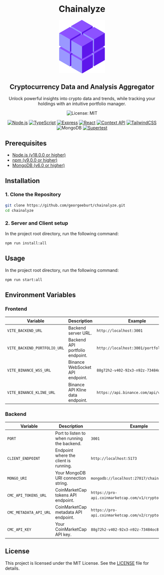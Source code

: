<div align="center">
  <h1> Chainalyze </h1>
  <img src="./assets/images/chainalyze-icon.png" width="150" alt="chainalyze logo">
  <h2>Cryptocurrency Data and Analysis Aggregator</h2>
  Unlock powerful insights into crypto data and trends, while tracking your holdings with an intuitive portfolio manager.

![License: MIT](https://img.shields.io/badge/License-MIT-blueviolet.svg)

[![Node.js](https://img.shields.io/badge/node.js-6DA55F?style=for-the-badge&logo=node.js&logoColor=white)](https://nodejs.org/)
[![TypeScript](https://img.shields.io/badge/typescript-%23007ACC.svg?style=for-the-badge&logo=typescript&logoColor=white)](https://www.typescriptlang.org/)
[![Express](https://img.shields.io/badge/express.js-%23404d59.svg?style=for-the-badge&logo=express&logoColor=%2361DAFB)](https://expressjs.com/)
[![React](https://img.shields.io/badge/react-%2320232a.svg?style=for-the-badge&logo=react&logoColor=%2361DAFB)](https://reactjs.org/)
[![Context API](https://img.shields.io/badge/contextapi-%2320232a.svg?style=for-the-badge&logo=react&logoColor=%2361DAFB)](https://reactjs.org/docs/context.html)
[![TailwindCSS](https://img.shields.io/badge/tailwindcss-%2338B2AC.svg?style=for-the-badge&logo=tailwind-css&logoColor=white)](https://tailwindcss.com/)
![MongoDB](https://img.shields.io/badge/MongoDB-%234ea94b.svg?style=for-the-badge&logo=mongodb&logoColor=white)
[![Supertest](https://img.shields.io/badge/supertest-ff69b4?style=for-the-badge)](https://github.com/visionmedia/supertest)
</div>


## Prerequisites

- [Node.js (v18.0.0 or higher)](https://nodejs.org/en/download/)
- [npm (v9.0.0 or higher)](https://nodejs.org/en/download/)
- [MongoDB (v6.0 or higher)](https://www.mongodb.com/try/download/community)

## Installation

### 1. Clone the Repository

```bash
git clone https://github.com/georgeeburt/chainalyze.git
cd chainalyze
```

### 2. Server and Client setup

In the project root directory, run the following command:

```bash
npm run install:all
```

## Usage

In the project root directory, run the following command:

```bash
npm run start:all
```

## Environment Variables

### Frontend

| Variable                     | Description                      | Example                                 |
| ---------------------------- | -------------------------------- | --------------------------------------- |
| `VITE_BACKEND_URL`           | Backend server URL.              | `http://localhost:3001`                 |
| `VITE_BACKEND_PORTFOLIO_URL` | Backend API portfolio endpoint.  | `http://localhost:3001/portfolio`       |
| `VITE_BINANCE_WSS_URL`       | Binance WebSocket API endpoint.  | `88g72h2-v402-92x3-n92z-73484oc83k`     |
| `VITE_BINANCE_KLINE_URL`     | Binance API Kline data endpoint. | `https://api.binance.com/api/v3/klines` |

### Backend

| Variable               | Description                                 | Example                                                    |
| ---------------------- | ------------------------------------------- | ---------------------------------------------------------- |
| `PORT`                 | Port to listen to when running the backend. | `3001`                                                     |
| `CLIENT_ENDPOINT`      | Endpoint where the client is running.       | `http://localhost:5173`                                    |
| `MONGO_URI`            | Your MongoDB URI connection string.         | `mongodb://localhost:27017/chainalyze`                     |
| `CMC_API_TOKENS_URL`   | CoinMarketCap tokens API endpoint.          | `https://pro-api.coinmarketcap.com/v1/cryptocurrency/`     |
| `CMC_METADATA_API_URL` | CoinMarketCap metadata API endpoint.        | `https://pro-api.coinmarketcap.com/v2/cryptocurrency/info` |
| `CMC_API_KEY`          | Your CoinMarketCap API key.                 | `88g72h2-v402-92x3-n92z-73484oc83k`                        |

## License

This project is licensed under the MIT License. See the [LICENSE](./LICENSE.md) file for details.
